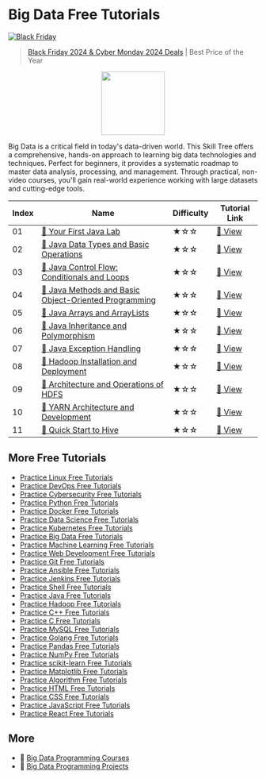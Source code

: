 # Big Data Free Tutorials

[![Black Friday](https://file.labex.io/images/labex-bf24.png)](https://labex.io/pricing)

> [Black Friday 2024 & Cyber Monday 2024 Deals](https://labex.io/pricing) | Best Price of the Year

<div align="center">
<img width="128px" src="https://file.labex.io/path/4y59cs2oEeJr.png">
</div>

Big Data is a critical field in today's data-driven world. This Skill Tree offers a comprehensive, hands-on approach to learning big data technologies and techniques. Perfect for beginners, it provides a systematic roadmap to master data analysis, processing, and management. Through practical, non-video courses, you'll gain real-world experience working with large datasets and cutting-edge tools.

|   Index | Name                                                                                                                                              | Difficulty   | Tutorial Link                                                                                       |
|---------|---------------------------------------------------------------------------------------------------------------------------------------------------|--------------|-----------------------------------------------------------------------------------------------------|
|      01 | [📖 Your First Java Lab](https://labex.io/tutorials/java-your-first-java-lab-411751)                                                               | ★☆☆          | [🔗 View](https://labex.io/tutorials/java-your-first-java-lab-411751)                                |
|      02 | [📖 Java Data Types and Basic Operations](https://labex.io/tutorials/java-java-data-types-and-basic-operations-413744)                             | ★☆☆          | [🔗 View](https://labex.io/tutorials/java-java-data-types-and-basic-operations-413744)               |
|      03 | [📖 Java Control Flow: Conditionals and Loops](https://labex.io/tutorials/java-java-control-flow-conditionals-and-loops-413751)                    | ★☆☆          | [🔗 View](https://labex.io/tutorials/java-java-control-flow-conditionals-and-loops-413751)           |
|      04 | [📖 Java Methods and Basic Object-Oriented Programming](https://labex.io/tutorials/java-java-methods-and-basic-object-oriented-programming-413809) | ★☆☆          | [🔗 View](https://labex.io/tutorials/java-java-methods-and-basic-object-oriented-programming-413809) |
|      05 | [📖 Java Arrays and ArrayLists](https://labex.io/tutorials/java-java-arrays-and-arraylists-413820)                                                 | ★☆☆          | [🔗 View](https://labex.io/tutorials/java-java-arrays-and-arraylists-413820)                         |
|      06 | [📖 Java Inheritance and Polymorphism](https://labex.io/tutorials/java-java-inheritance-and-polymorphism-413825)                                   | ★☆☆          | [🔗 View](https://labex.io/tutorials/java-java-inheritance-and-polymorphism-413825)                  |
|      07 | [📖 Java Exception Handling](https://labex.io/tutorials/java-java-exception-handling-413830)                                                       | ★☆☆          | [🔗 View](https://labex.io/tutorials/java-java-exception-handling-413830)                            |
|      08 | [📖 Hadoop Installation and Deployment](https://labex.io/tutorials/hadoop-hadoop-installation-and-deployment-272321)                               | ★☆☆          | [🔗 View](https://labex.io/tutorials/hadoop-hadoop-installation-and-deployment-272321)               |
|      09 | [📖 Architecture and Operations of HDFS](https://labex.io/tutorials/hadoop-architecture-and-operations-of-hdfs-272320)                             | ★☆☆          | [🔗 View](https://labex.io/tutorials/hadoop-architecture-and-operations-of-hdfs-272320)              |
|      10 | [📖 YARN Architecture and Development](https://labex.io/tutorials/linux-yarn-architecture-and-development-272324)                                  | ★☆☆          | [🔗 View](https://labex.io/tutorials/linux-yarn-architecture-and-development-272324)                 |
|      11 | [📖 Quick Start to Hive](https://labex.io/tutorials/linux-quick-start-to-hive-272323)                                                              | ★☆☆          | [🔗 View](https://labex.io/tutorials/linux-quick-start-to-hive-272323)                               |

## More Free Tutorials

- [Practice Linux Free Tutorials](https://github.com/labex-labs/linux-free-tutorials)
- [Practice DevOps Free Tutorials](https://github.com/labex-labs/devops-free-tutorials)
- [Practice Cybersecurity Free Tutorials](https://github.com/labex-labs/cybersecurity-free-tutorials)
- [Practice Python Free Tutorials](https://github.com/labex-labs/python-free-tutorials)
- [Practice Docker Free Tutorials](https://github.com/labex-labs/docker-free-tutorials)
- [Practice Data Science Free Tutorials](https://github.com/labex-labs/data-science-free-tutorials)
- [Practice Kubernetes Free Tutorials](https://github.com/labex-labs/kubernetes-free-tutorials)
- [Practice Big Data Free Tutorials](https://github.com/labex-labs/bigdata-free-tutorials)
- [Practice Machine Learning Free Tutorials](https://github.com/labex-labs/ml-free-tutorials)
- [Practice Web Development Free Tutorials](https://github.com/labex-labs/web-development-free-tutorials)
- [Practice Git Free Tutorials](https://github.com/labex-labs/git-free-tutorials)
- [Practice Ansible Free Tutorials](https://github.com/labex-labs/ansible-free-tutorials)
- [Practice Jenkins Free Tutorials](https://github.com/labex-labs/jenkins-free-tutorials)
- [Practice Shell Free Tutorials](https://github.com/labex-labs/shell-free-tutorials)
- [Practice Java Free Tutorials](https://github.com/labex-labs/java-free-tutorials)
- [Practice Hadoop Free Tutorials](https://github.com/labex-labs/hadoop-free-tutorials)
- [Practice C++ Free Tutorials](https://github.com/labex-labs/cpp-free-tutorials)
- [Practice C Free Tutorials](https://github.com/labex-labs/c-free-tutorials)
- [Practice MySQL Free Tutorials](https://github.com/labex-labs/mysql-free-tutorials)
- [Practice Golang Free Tutorials](https://github.com/labex-labs/go-free-tutorials)
- [Practice Pandas Free Tutorials](https://github.com/labex-labs/pandas-free-tutorials)
- [Practice NumPy Free Tutorials](https://github.com/labex-labs/numpy-free-tutorials)
- [Practice scikit-learn Free Tutorials](https://github.com/labex-labs/sklearn-free-tutorials)
- [Practice Matplotlib Free Tutorials](https://github.com/labex-labs/matplotlib-free-tutorials)
- [Practice Algorithm Free Tutorials](https://github.com/labex-labs/algorithm-free-tutorials)
- [Practice HTML Free Tutorials](https://github.com/labex-labs/html-free-tutorials)
- [Practice CSS Free Tutorials](https://github.com/labex-labs/css-free-tutorials)
- [Practice JavaScript Free Tutorials](https://github.com/labex-labs/javascript-free-tutorials)
- [Practice React Free Tutorials](https://github.com/labex-labs/react-free-tutorials)


## More

- 🔗 [Big Data Programming Courses](https://github.com/labex-labs/awesome-programming-courses)
- 🔗 [Big Data Programming Projects](https://github.com/labex-labs/awesome-programming-projects)

